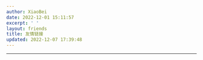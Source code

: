 ```yaml
---
author: XiaoBei
date: 2022-12-01 15:11:57
excerpt: ' '
layout: friends
title: 友情链接
updated: 2022-12-07 17:39:48
---
```

<pjax>
<div class="friends-group"><div id="friend-content" class="friend-content"></div></div>
<link rel="stylesheet" href="https://image.52xiaobei.cn/image/friends.js"/>
<script src="https://image.52xiaobei.cn/image/friends.js"></script>
<script>loadQexoFriends("friend-content", "https://had.52xiaobei.cn")</script>
</pjax>

------------------------------------------------------------------------------

<pjax>
<div id="friends-api"></div>
<script src="https://image.52xiaobei.cn/image/friends-api.js"></script>
<script>qexo_friend_api("friends-api","https://had.52xiaobei.cn");</script>
</pjax>
